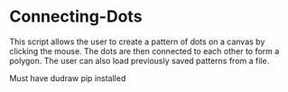 # Connecting-Dots

This script allows the user to create a pattern of dots on a canvas by clicking the mouse. 
The dots are then connected to each other to form a polygon. The user can also load previously saved patterns from a file.

Must have dudraw pip installed